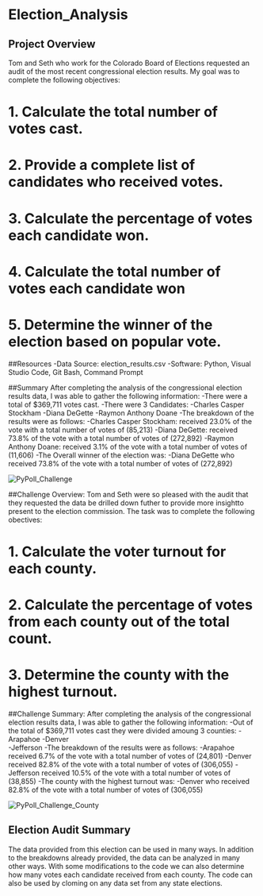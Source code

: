 # Election_Analysis

## Project Overview
Tom and Seth who work for the Colorado Board of Elections requested an audit of the most recent congressional election results.
My goal was to complete the following objectives:
# 1. Calculate the total number of votes cast.
# 2. Provide a complete list of candidates who received votes.
# 3. Calculate the percentage of votes each candidate won.
# 4. Calculate the total number of votes each candidate won
# 5. Determine the winner of the election based on popular vote.

##Resources
-Data Source: election_results.csv
-Software: Python, Visual Studio Code, Git Bash, Command Prompt

##Summary
After completing the analysis of the congressional election results data, I was able to gather the following information:
-There were a total of $369,711 votes cast. 
-There were 3 Candidates:
    -Charles Casper Stockham
    -Diana DeGette
    -Raymon Anthony Doane
-The breakdown of the results were as follows:
    -Charles Casper Stockham: received 23.0% of the vote with a total number of votes of (85,213)
    -Diana DeGette: received 73.8% of the vote with a total number of votes of (272,892)
    -Raymon Anthony Doane: received 3.1% of the vote with a total number of votes of (11,606)
-The Overall winner of the election was: 
    -Diana DeGette who received 73.8% of the vote with a total number of votes of (272,892)
    
![PyPoll_Challenge](https://user-images.githubusercontent.com/108022219/177700917-ff287665-24a5-44bf-978d-3d0552a038bf.png)

    
##Challenge Overview: 
Tom and Seth were so pleased with the audit that they requested the data be drilled down futher to provide more insightto present to the election commission. 
The task was to complete the following obectives:
# 1. Calculate the voter turnout for each county.
# 2. Calculate the percentage of votes from each county out of the total count.
# 3. Determine the county with the highest turnout.

##Challenge Summary:
After completing the analysis of the congressional election results data, I was able to gather the following information:
-Out of the total of $369,711 votes cast they were divided amoung 3 counties:
    -Arapahoe 
    -Denver  
    -Jefferson
-The breakdown of the results were as follows: 
    -Arapahoe received 6.7% of the vote with a total number of votes of (24,801)
    -Denver received 82.8% of the vote with a total number of votes of (306,055)
    -Jefferson received 10.5% of the vote with a total number of votes of (38,855)
-The county with the highest turnout was: 
    -Denver who received 82.8% of the vote with a total number of votes of (306,055)
    
![PyPoll_Challenge_County](https://user-images.githubusercontent.com/108022219/178023166-a467e1a8-1988-4ee0-8da9-5bc2473b158d.png)

    
 ## Election Audit Summary
 The data provided from this election can be used in many ways. In addition to the breakdowns already provided, the data can be analyzed in many other ways. 
 With some modifications to the code we can also determine how many votes each candidate received from each county.  The code can also be used by cloming on any data set from any state elections. 

    
    
